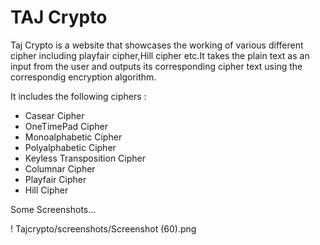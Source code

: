 # TAJ Crypto

Taj Crypto is a website that showcases the working of various different cipher including playfair cipher,Hill cipher etc.It takes the plain text as an input from the user and outputs its corresponding cipher text using the correspondig encryption algorithm.

It includes the following ciphers : 

* Casear Cipher
* OneTimePad Cipher
* Monoalphabetic Cipher
* Polyalphabetic Cipher
* Keyless Transposition Cipher
* Columnar Cipher
* Playfair Cipher
* Hill Cipher

Some Screenshots...

! Tajcrypto/screenshots/Screenshot (60).png
